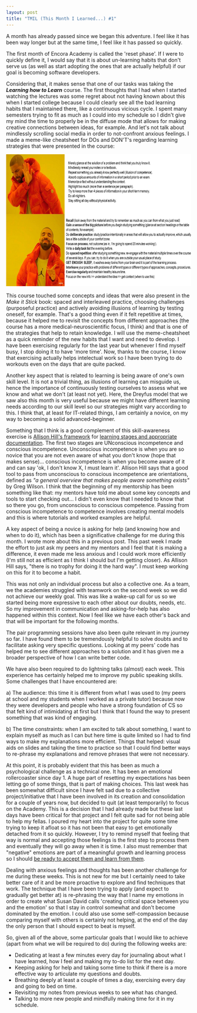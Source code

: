 ```yaml
---
layout: post
title: "TMIL (This Month I Learned...) #1"
---
```

A month has already passed since we began this adventure. I feel like it has been way longer but at the same time, I feel like it has passed so quickly.

The first month of Encora Academy is called the 'reset phase'. If I were to quickly define it, I would say that it is about un-learning habits that don't serve us  (as well as start adopting the ones that are actually helpful) if our goal is becoming software developers. 

Considering that, it makes sense that one of our tasks was taking the ***Learning how to Learn*** course. The first thoughts that I had when I started watching the lectures was some regret about not having known about this when I started college because I could clearly see all the bad learning habits that I maintained there, like a continuous vicious cycle. I spent many semesters trying to fit as much as I could into my schedule so I didn't give my mind the time to properly be in the diffuse mode that allows for making creative connections between ideas, for example. And let's not talk about mindlessly scrolling social media in order to not-confront anxious feelings. I made a meme-like cheatsheet for DOs and DON'T's regarding learning strategies that were presented in the course:

<img src="/img/learninghow2learn.png" width="640" height="360">

This course touched some concepts and ideas that were also present in the *Make it Stick* book: spaced and interleaved practice, choosing challenges (purposeful practice) and actively avoiding illusions of learning by testing oneself, for example. That's a good thing even if it felt repetitive at times, because it helped me to revisit the concepts from different approaches (the course has a more medical-neuroscientific focus, I think) and that is one of the strategies that help to retain knowledge. I will use the meme-cheatsheet as a quick reminder of the new habits that I want and need to develop. I have been exercising regularly for the last year but whenever I find myself busy, I stop doing it to have 'more time'. Now, thanks to the course, I know that exercising actually helps intelectual work so I have been trying to do workouts even on the days that are quite packed. 

Another key aspect that is related to learning is being aware of one's own skill level. It is not a trivial thing, as illusions of learning can misguide us, hence the importance of continuously testing ourselves to assess what we know and what we don't (at least not yet). Here, the Dreyfus model that we saw also this month is very useful because we might have different learning needs according to our skill level so our strategies might vary according to this. I think that, at least for IT-related things, I am certainly a novice, on my way to becoming a solid advanced-beginner. 

Something that I think is a good complement of this skill-awareness exercise is [Allison Hill's framework](https://youtu.be/757eAoMAAZ8) for [learning stages and appropriate documentation](https://alison.netlify.app/latinr-learn/#38). The first two stages are UNconscious incompetence and conscious incompetence. Unconscious incompetence is when you are so novice that you are not even aware of what you don't know (hope that makes sense)... conscious incompetence is when you become aware of it and can say 'ok, I don't know X, I must learn it'. Allison Hill says that a good tool to pass from unconscious to conscious incompetence are orientations, defined as *"a general overview that makes people aware something exists"* by Greg Wilson. I think that the beginning of my mentorship has been something like that: my mentors have told me about some key concepts and tools to start checking out... I didn't even know that I needed to know that so there you go, from unconscious to conscious competence. Passing from conscious incompetence to competence involves creating mental models and this is where tutorials and worked examples are helpful. 

A key aspect of being a novice is asking for help (and knowing how and when to do it), which has been a significative challenge for me during this month. I wrote more about this in a previous post. This past week I made the effort to just ask my peers and my mentors and I feel that it is making a difference, it even made me less anxious and I could work more efficiently (I'm still not as efficient as I think I should but I'm getting closer). As Allison Hill says, "there is no trophy for doing it the hard way". I must keep working on this for it to become a habit.

This was not only an individual process but also a collective one. As a team, we the academies struggled with teamwork on the second week so we did not achieve our weekly goal. This was like a wake-up call for us so we started being more expressive to each other about our doubts, needs, etc. So my improvement in communication and asking-for-help has also happened within this context. Now I feel like we have each other's back and that will be important for the following months. 

The pair programming sessions have also been quite relevant in my journey so far. I have found them to be tremendously helpful to solve doubts and to facilitate asking very specific questions. Looking at my peers' code has helped me to see different approaches to a solution and it has given me a broader perspective of how I can write better code. 

We have also been required to do lightning talks (almost) each week. This experience has certainly helped me to improve my public speaking skills. Some challenges that I have encountered are: 

a) The audience: this time it is different from what I was used to (my peers at school and my students when I worked as a private tutor) because now they were developers and people who have a strong foundation of CS so that felt kind of intimidating at first but I think that I found the way to present something that was kind of engaging.

b) The time constraints: when I am excited to talk about something, I want to explain myself as much as I can but here time is quite limited so I had to find ways to make my explanations more efficient. Things that helped: visual aids on slides and taking the time to practice so that I could find better ways to re-phrase my explanations and remove phrases that were not necessary.

At this point, it is probably evident that this has been as much a psychological challenge as a technical one. It has been an emotional rollercoaster since day 1. A huge part of resetting my expectations has been letting go of some things, that is part of making choices. This last week has been somewhat difficult since I have felt sad due to a collective project/initiative that I have been involved in its creation and consolidation for a couple of years now, but decided to quit (at least temporarily) to focus on the Academy. This is a decision that I had already made but these last days have been critical for that project and I felt quite sad for not being able to help my fellas. I poured my heart into the project for quite some time trying to keep it afloat so it has not been that easy to get emotionally detached from it so quickly. However, I try to remind myself that feeling that way is normal and accepting those feelings is the first step to process them and eventually they will go away when it is time. I also must remember that "negative" emotions are part of a meaningful growth and learning process so I should [be ready to accept them and learn from them](https://www.facebook.com/susandavidphd/posts/313718106786882). 

Dealing with anxious feelings and thoughts has been another challenge for me during these weeks. This is not new for me but I certainly need to take better care of it and be more proactive to explore and find techniques that work. The technique that I have been trying to apply (and expect to gradually get better at) is re-phrasing the way that I name my emotions in order to create what Susan David calls 'creating critical space between you and the emotion' so that I stay in control somewhat and don't become dominated by the emotion. I could also use some self-compassion because comparing myself with others is certainly not helping, at the end of the day the only person that I should expect to beat is myself.

So, given all of the above, some particular goals that I would like to achieve (apart from what we will be required to do) during the following weeks are:

- Dedicating at least a few minutes every day for journaling about what I have learned, how I feel and making my to-do list for the next day.
- Keeping asking for help and taking some time to think if there is a more effective way to articulate my questions and doubts.
- Breathing deeply at least a couple of times a day, exercising every day and going to bed on time.
- Revisiting my notes from previous weeks to see what has changed.
- Talking to more new people and mindfully making time for it in my schedule.
